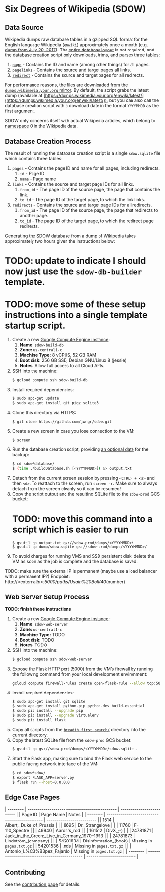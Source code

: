 # Six Degrees of Wikipedia (SDOW)

## Data Source

Wikipedia dumps raw database tables in a gzipped SQL format for the English language Wikipedia
(`enwiki`) approximately once a month (e.g.
[dump from July 20, 2017](https://dumps.wikimedia.your.org/enwiki/20170620/)). The
[entire database layout](https://www.mediawiki.org/wiki/Manual:Database_layout) is not required, and
the database creation script only downloads, trims, and parses three tables:

1. [`page`](https://www.mediawiki.org/wiki/Manual:Page_table) - Contains the ID and name (among
   other things) for all pages.
2. [`pagelinks`](https://www.mediawiki.org/wiki/Manual:Pagelinks_table) - Contains the source and
   target pages all links.
3. [`redirect`](https://www.mediawiki.org/wiki/Manual:Redirect_table) - Contains the source and
   target pages for all redirects.

For performance reasons, the files are downloaded from the
[`dumps.wikimedia.your.org` mirror](https://dumps.wikimedia.your.org/backup-index.html). By default,
the script grabs the latest dump (available at
[https://dumps.wikimedia.your.org/enwiki/latest/](https://dumps.wikimedia.your.org/enwiki/latest/)),
but you can also call the database creation script with a download date in the format `YYYYMMDD` as
the first argument.

SDOW only concerns itself with actual Wikipedia articles, which belong to
[namespace](https://en.wikipedia.org/wiki/Wikipedia:Namespace) 0 in the Wikipedia data.

## Database Creation Process

The result of running the database creation script is a single `sdow.sqlite` file which contains
three tables:

1. `pages` - Contains the page ID and name for all pages, including redirects.
   1. `id` - Page ID
   2. `name` - Page name
2. `links` - Contains the source and target page IDs for all links.
   1. `from_id` - The page ID of the source page, the page that contains the link.
   2. `to_id` - The page ID of the target page, to which the link links.
3. `redirects` - Contains the source and target page IDs for all redirects.
   1. `from_id` - The page ID of the source page, the page that redirects to another page.
   2. `to_id` - The page ID of the target page, to which the redirect page redirects.

Generating the SDOW database from a dump of Wikipedia takes approximately two hours given the
instructions below:

# TODO: update to indicate I should now just use the `sdow-db-builder` template.

# TODO: move some of these setup instructions into a single template startup script.

1. Create a new [Google Compute Engine instance](https://console.cloud.google.com/compute/instances?project=sdow-prod):
   1. **Name:** `sdow-build-db`
   1. **Zone:** `us-central1-c`
   1. **Machine Type:** 8 vCPUS, 52 GB RAM
   1. **Boot disk**: 256 GB SSD, Debian GNU/Linux 8 (jessie)
   1. **Notes**: Allow full access to all Cloud APIs.
1. SSH into the machine:
   ```bash
   $ gcloud compute ssh sdow-build-db
   ```
1. Install required dependencies:
   ```bash
   $ sudo apt-get update
   $ sudo apt-get install git pigz sqlite3
   ```
1. Clone this directory via HTTPS:
   ```bash
   $ git clone https://github.com/jwngr/sdow.git
   ```
1. Create a new screen in case you lose connection to the VM:
   ```bash
   $ screen
   ```
1. Run the database creation script, providing [an optional date](https://dumps.wikimedia.your.org/enwiki/)
   for the backup:
   ```bash
   $ cd sdow/database/
   $ (time ./buildDatabase.sh [<YYYYMMDD>]) &> output.txt
   ```
1. Detach from the current screen session by pressing `<CTRL> + <a>` and then `<d>`. To reattach to
   the screen, run `screen -r`. Make sure to always detach from the screen cleanly so it can be
   resumed!
1. Copy the script output and the resulting SQLite file to the `sdow-prod` GCS bucket:
   # TODO: move this command into a script which is easier to run
   ```
   $ gsutil cp output.txt gs://sdow-prod/dumps/<YYYYMMDD>/
   $ gsutil cp dump/sdow.sqlite gs://sdow-prod/dumps/<YYYYMMDD>/
   ```
1. To avoid charges for running VMS and SSD persistent disk, delete the VM as soon as the job is
   complete and the database is saved.

TODO: make sure the external IP is permanent (maybe use a load balancer with a permanent IP?)
Endpoint: http://<external*ip>:5000/paths/Usain%20Bolt/40*(number)

## Web Server Setup Process

**TODO: finish these instructions**

1. Create a new [Google Compute Engine instance](https://console.cloud.google.com/compute/instances?project=sdow-prod):
   1. **Name:** `sdow-web-server`
   1. **Zone:** `us-central1-c`
   1. **Machine Type:** TODO
   1. **Boot disk**: TODO
   1. **Notes**: TODO
1. SSH into the machine:
   ```bash
   $ gcloud compute ssh sdow-web-server
   ```
1. Expose the Flask HTTP port (5000) from the VM’s firewall by running the following command from
   your local development environment:
   ```bash
   gcloud compute firewall-rules create open-flask-rule --allow tcp:5000 --source-tags=sdow-web-server --source-ranges=0.0.0.0/0
   ```
1. Install required dependencies:
   ```bash
   $ sudo apt-get install git sqlite
   $ sudo apt-get install python-pip python-dev build-essential
   $ sudo pip install --upgrade pip
   $ sudo pip install --upgrade virtualenv
   $ sudo pip install flask
   ```
1. Copy all scripts from the [`breadth_first_search/`](./breadth_first_search) directory into the
   current directory.
1. Copy the latest SQLite file from the `sdow-prod` GCS bucket:
   ```bash
   $ gsutil cp gs://sdow-prod/dumps/<YYYYMMDD>/sdow.sqlite .
   ```
1. Start the Flask app, making sure to bind the Flask web service to the public facing network
   interface of the VM:
   ```bash
   $ cd sdow/sdow/
   $ export FLASK_APP=server.py
   $ flask run --host=0.0.0.0
   ```

## Edge Case Pages

| -------- | --------------------------------------------- | ------------------------- |
| Page ID | Page Name | Notes |
| -------- | --------------------------------------------- | ------------------------- |
| 1514 | Albert,\_Duke_of_Prussia | |
| 8695 | Dr.\_Strangelove | |
| 11760 | F-110_Spectre | |
| 49940 | Aaron\'s_rod | |
| 161512 | DivX\_;-) | |
| 24781871 | Jack_in_the_Green:\_Live_in_Germany_1970–1993 | |
| 24781873 | Lindström\_(company) | |
| 54201834 | Disinformation\_(book) | Missing in `pages.txt.gz` |
| 54201536 | .nds | Missing in `pages.txt.gz` |
| | Antonio_L%C3%B3pez_Fajardo | Missing in `pages.txt.gz` |
| -------- | --------------------------------------------- | ------------------------- |

## Contributing

See the [contribution page](./github/CONTRIBUTING.md) for details.
